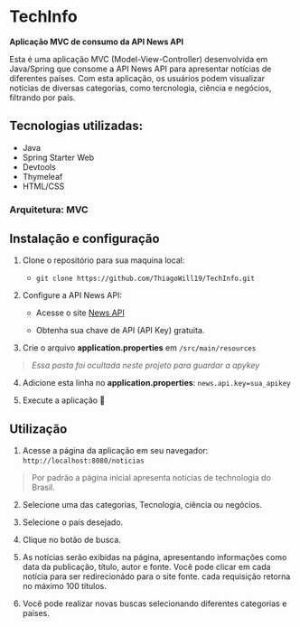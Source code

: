# TechInfo

**Aplicação MVC de consumo da API News API**

Esta é uma aplicação MVC (Model-View-Controller) desenvolvida em Java/Spring que consome a API News API para apresentar
notícias de diferentes países. Com esta aplicação, os usuários podem visualizar notícias de diversas categorias, como
tercnologia, ciência e negócios, filtrando por país.

## **Tecnologias utilizadas:**
- Java
- Spring Starter Web
- Devtools
- Thymeleaf
- HTML/CSS

### **Arquitetura:** MVC

 ## **Instalação e configuração**
1. Clone o repositório para sua maquina local:

	- `git clone https://github.com/ThiagoWill19/TechInfo.git`
	
2. Configure a API News API:

	- Acesse o site [News API](https://newsapi.org/)
	 
	- Obtenha sua chave de API (API Key) gratuita.
	
3. Crie o arquivo **application.properties** em `/src/main/resources`
> *Essa pasta foi ocultada neste projeto para guardar a apykey*

4. Adicione esta linha no **application.properties**: `news.api.key=sua_apikey`

5. Execute a aplicação 🚀

## Utilização

1. Acesse a página da aplicação em seu navegador: `http://localhost:8080/noticias`
> Por padrão a página inicial apresenta notícias de technologia do Brasil.

2. Selecione uma das categorias, Tecnologia, ciência ou negócios.

3. Selecione o país desejado.

4. Clique no botão de busca.

5. As notícias serão exibidas na página, apresentando informações como data da publicação, título, autor e fonte.
Você pode clicar em cada notícia para ser redirecionádo para o site fonte. cada requisição retorna no máximo 100 títulos.

6. Você pode realizar novas buscas selecionando diferentes categorias e países.
	